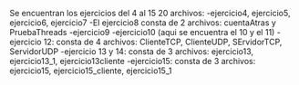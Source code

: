 Se encuentran los ejercicios del 4 al 15
20 archivos:
-ejercicio4, ejercicio5, ejercicio6, ejercicio7 
-El ejercicio8 consta de 2 archivos: cuentaAtras y PruebaThreads
-ejercicio9
-ejercicio10 (aqui se encuentra el 10 y el 11)
-ejercicio 12: consta de 4 archivos: ClienteTCP, ClienteUDP, SErvidorTCP, ServidorUDP
-ejercicio 13 y 14: consta de 3 archivos: ejercicio13, ejercicio13_1, ejercicio13cliente
-ejercicio15: consta de 3 archivos: ejercicio15, ejercicio15_cliente, ejercicio15_1